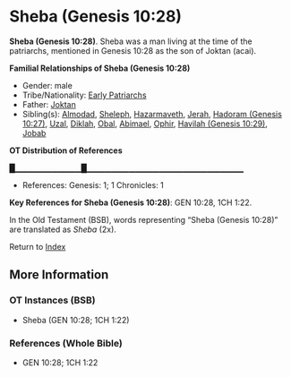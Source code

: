 # Sheba (Genesis 10:28)
**Sheba (Genesis 10:28)**. 
Sheba was a man living at the time of the patriarchs, mentioned in Genesis 10:28 as the son of Joktan (acai). 




**Familial Relationships of Sheba (Genesis 10:28)**


* Gender: male
* Tribe/Nationality: [Early Patriarchs](../../../groups/md/acai/Earlypatriarchs.md)
* Father: [Joktan](Joktan.md)
* Sibling(s): [Almodad](Almodad.md), [Sheleph](Sheleph.md), [Hazarmaveth](Hazarmaveth.md), [Jerah](Jerah.md), [Hadoram (Genesis 10:27)](Hadoram.2.md), [Uzal](Uzal.md), [Diklah](Diklah.md), [Obal](Obal.md), [Abimael](Abimael.md), [Ophir](Ophir.md), [Havilah (Genesis 10:29)](Havilah.2.md), [Jobab](Jobab.md)


**OT Distribution of References**

█▁▁▁▁▁▁▁▁▁▁▁█▁▁▁▁▁▁▁▁▁▁▁▁▁▁▁▁▁▁▁▁▁▁▁▁▁▁
* References: Genesis: 1; 1 Chronicles: 1



**Key References for Sheba (Genesis 10:28)**: 
GEN 10:28, 1CH 1:22. 


In the Old Testament (BSB), words representing “Sheba (Genesis 10:28)” are translated as 
*Sheba* (2x). 




Return to [Index](00-Index.md)

## More Information

### OT Instances (BSB)

* Sheba (GEN 10:28; 1CH 1:22)



### References (Whole Bible)

* GEN 10:28; 1CH 1:22



